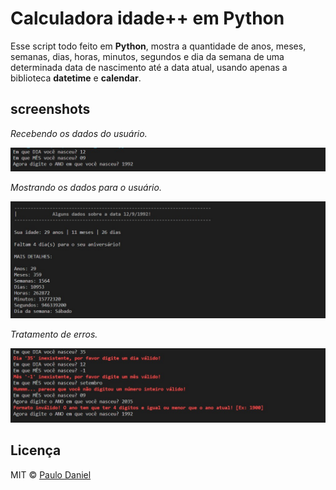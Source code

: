 # Calculadora idade++ em Python

Esse script todo feito em **Python**, mostra a quantidade de anos, meses, semanas, dias, horas, minutos, segundos e dia da semana de uma determinada data de nascimento até a data atual, usando apenas a biblioteca **datetime** e **calendar**. 

## screenshots

_Recebendo os dados do usuário._

![Recebendo_dados](screenshots/input_dados.jpg)

_Mostrando os dados para o usuário._

![Print_dados](screenshots/output_dados.jpg)

_Tratamento de erros._

![Erros](screenshots/erros_input.jpg)


## Licença

MIT © [Paulo Daniel](https://github.com/TrexPD)
